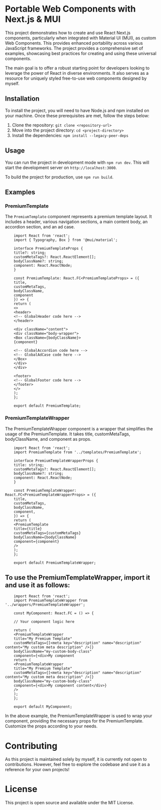 # Portable Web Components with Next.js & MUI

This project demonstrates how to create and use React Next.js components, particularly when integrated with Material UI (MUI), as custom Web Components. This provides enhanced portability across various JavaScript frameworks. The project provides a comprehensive set of examples, showcasing best practices for creating and using these universal components.

The main goal is to offer a robust starting point for developers looking to leverage the power of React in diverse environments. It also serves as a resource for uniquely styled free-to-use web components designed by myself.

## Installation

To install the project, you will need to have Node.js and npm installed on your machine. Once these prerequisites are met, follow the steps below:

1. Clone the repository: `git clone <repository-url>`
2. Move into the project directory: `cd <project-directory>`
3. Install the dependencies: `npm install --legacy-peer-deps`

## Usage

You can run the project in development mode with `npm run dev`. This will start the development server on `http://localhost:3000`.

To build the project for production, use `npm run build`.

## Examples

### PremiumTemplate

The `PremiumTemplate` component represents a premium template layout. It includes a header, various navigation sections, a main content body, an accordion section, and an ad case.
 

        import React from 'react';
        import { Typography, Box } from '@mui/material';

        interface PremiumTemplateProps {
        title?: string;
        customMetaTags?: React.ReactElement[];
        bodyClassName?: string;
        component: React.ReactNode;
        }

        const PremiumTemplate: React.FC<PremiumTemplateProps> = ({
        title,
        customMetaTags,
        bodyClassName,
        component
        }) => {
        return (
        <>
        <header>
        <!-- GlobalHeader code here -->
        </header>

        <div className="content">
        <div className="body-wrapper">
        <Box className={bodyClassName}>
        {component}

        <!-- GlobalAccordion code here -->
        <!-- GlobalAdCase code here -->
        </Box>
        </div>
        </div>

        <footer>
        <!-- GlobalFooter code here -->
        </footer>
        </>
        );
        };

        export default PremiumTemplate;



### PremiumTemplateWrapper

  The PremiumTemplateWrapper component is a wrapper that simplifies the usage of the PremiumTemplate. It takes title, customMetaTags, bodyClassName, and component as props.

        import React from 'react';
        import PremiumTemplate from '../templates/PremiumTemplate';

        interface PremiumTemplateWrapperProps {
        title: string;
        customMetaTags?: React.ReactElement[];
        bodyClassName?: string;
        component: React.ReactNode;
        }

        const PremiumTemplateWrapper: React.FC<PremiumTemplateWrapperProps> = ({
        title,
        customMetaTags,
        bodyClassName,
        component,
        }) => {
        return (
        <PremiumTemplate
        title={title}
        customMetaTags={customMetaTags}
        bodyClassName={bodyClassName}
        component={component}
        />
        );
        };

        export default PremiumTemplateWrapper;

## To use the PremiumTemplateWrapper, import it and use it as follows:


        import React from 'react';
        import PremiumTemplateWrapper from '../wrappers/PremiumTemplateWrapper';

        const MyComponent: React.FC = () => {

        // Your component logic here

        return (
        <PremiumTemplateWrapper
        title="My Premium Template"
        customMetaTags={[<meta key="description" name="description" content="My custom meta description" />]}
        bodyClassName="my-custom-body-class"
        component={<div>My component
        return (
        <PremiumTemplateWrapper
        title="My Premium Template"
        customMetaTags={[<meta key="description" name="description" content="My custom meta description" />]}
        bodyClassName="my-custom-body-class"
        component={<div>My component content</div>}
        />
        );
        };

        export default MyComponent;


   In the above example, the PremiumTemplateWrapper is used to wrap your component, providing the necessary props for the PremiumTemplate. Customize the props according to your needs.

# Contributing
As this project is maintained solely by myself, it is currently not open to contributions. However, feel free to explore the codebase and use it as a reference for your own projects!

# License
This project is open source and available under the MIT License.